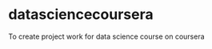 datasciencecoursera
===================

To create project work for data science course on coursera
